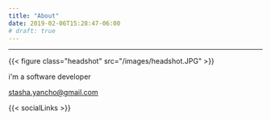 ```yaml
---
title: "About"
date: 2019-02-06T15:28:47-06:00
# draft: true
---
```


---

<!-- ![me](/images/headshot.JPG) -->
{{< figure class="headshot" src="/images/headshot.JPG" >}}

i'm a software developer


stasha.yancho@gmail.com

{{< socialLinks >}}
